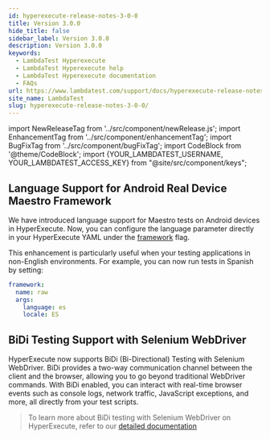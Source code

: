 ```yaml
---
id: hyperexecute-release-notes-3-0-0
title: Version 3.0.0
hide_title: false
sidebar_label: Version 3.0.0
description: Version 3.0.0
keywords:
  - LambdaTest Hyperexecute
  - LambdaTest Hyperexecute help
  - LambdaTest Hyperexecute documentation
  - FAQs
url: https://www.lambdatest.com/support/docs/hyperexecute-release-notes-3-0-0/
site_name: LambdaTest
slug: hyperexecute-release-notes-3-0-0/
---
```


import NewReleaseTag from '../src/component/newRelease.js';
import EnhancementTag from '../src/component/enhancementTag';
import BugFixTag from '../src/component/bugFixTag';
import CodeBlock from '@theme/CodeBlock';
import {YOUR_LAMBDATEST_USERNAME, YOUR_LAMBDATEST_ACCESS_KEY} from "@site/src/component/keys";

<script type="application/ld+json"
      dangerouslySetInnerHTML={{ __html: JSON.stringify({
       "@context": "https://schema.org",
        "@type": "BreadcrumbList",
        "itemListElement": [{
          "@type": "ListItem",
          "position": 1,
          "name": "Home",
          "item": "https://www.lambdatest.com"
        },{
          "@type": "ListItem",
          "position": 2,
          "name": "Support",
          "item": "https://www.lambdatest.com/support/docs/"
        },{
          "@type": "ListItem",
          "position": 3,
          "name": "Version",
          "item": "https://www.lambdatest.com/support/docs/hyperexecute-release-notes-3-0-0/"
        }]
      })
    }}
></script>
## Language Support for Android Real Device Maestro Framework

We have introduced language support for Maestro tests on Android devices in HyperExecute. Now, you can configure the language parameter directly in your HyperExecute YAML under the [framework](https://www.lambdatest.com/support/docs/hyperexecute-yaml-version0.2/#framework) flag.

This enhancement is particularly useful when your testing applications in non-English environments. For example, you can now run tests in Spanish by setting:

```yaml title="hyperexecute.yaml"
framework:
  name: raw
  args:
    language: es
    locale: ES
```

## BiDi Testing Support with Selenium WebDriver
HyperExecute now supports BiDi (Bi-Directional) Testing with Selenium WebDriver. BiDi provides a two-way communication channel between the client and the browser, allowing you to go beyond traditional WebDriver commands. With BiDi enabled, you can interact with real-time browser events such as console logs, network traffic, JavaScript exceptions, and more, all directly from your test scripts.

> To learn more about BiDi testing with Selenium WebDriver on HyperExecute, refer to our [detailed documentation](https://www.lambdatest.com/support/docs/hyperexecute-bidi-testing/)
